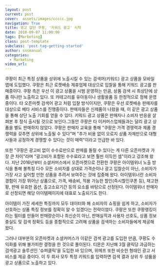 ```yaml
---
layout: post
current: post
cover:  assets/images/ccccc.jpg
navigation: True
title: 광고 없던 쿠팡, '키워드 광고' 시작
date: 2018-09-07 11:00:00
tags: [Marketing]
class: post-template
subclass: 'post tag-getting-started'
author: snsmanual
categories:
  - Marketing
video_url: 
---
```


쿠팡이 최근 특정 상품을 상위에 노출시킬 수 있는 검색어(키워드) 광고 상품을 모바일앱에 도입했다.
쿠팡은 최근 로켓배송 제휴업체 대상으로 입찰을 통해 키워드 광고를 판매중이다. 쿠팡 측은 우선 이 광고 상품을 시범 운영하는 만큼, 상품 검색 시 최상단에 상품 하나만 노출하고 있다.
또 카테고리를 유아동이나 생활용품 등 한정적으로 정해 운영중이다.
타 오픈마켓 검색어 광고 처럼 입찰 방식이지만, 쿠팡은 우선 로켓배송 판매자를 대상으로 베타 서비스를 진행중이다. 
판매자들은 신제품이 나왔을 때, 이 같은 광고 상품을 통해 상단 노출 기회를 얻을 수 있다. 키워드 광고 상품은 판매자나 소비자 반응을 살펴본 후 정식 출시될 것으로 보인다.그동안 쿠팡은 타 이커머스업체들과는 달리 광고 상품을 별도 판매하지 않았다. 
쿠팡은 판매자 교육을 통해 "쿠팡은 가격 경쟁력과 제품 경쟁력을 갖추면 상위에 노출될 수 있다"며 "추가 비용 없이 오로지 상품 자체만으로 대형사들과 공정하게 경쟁할 수 있다는 것이 매력"이라고 언급한 바 있다.

또한 "쿠팡은 광고비 없이 수수료만으로 판매를 돌릴 수 있다는 게 다른 오픈마켓과 가장 큰 차이"라며 "광고비가 포함된 수수료라고 보면 훨씬 이득인 셈"이라고 강조해 왔다.
지난 2016년부터 소셜커머스에서 오픈마켓으로 전환한 쿠팡은 아이템위너 노출 방식을 통해 불특정 다수 모든 소비자를 상대로 가격순이나 광고 입찰순이 아닌, 소비자가 가장 사고 싶어할 만한 상품을 추려서 보여주는 것에 집중해 왔다.
아이템위너란 소비자 경험이 가장 뛰어난 상품으로, 가격, 배송비, 적용 가능한 할인(즉시할인쿠폰 등), 재고현황, 판매 유효한 옵션, 출고소요기간 등의 요소를 바탕으로 선정된다. 아이템위너 판매자로 선정되면 해당 아이템페이지에 대표로 노출되기도 한다.

아이템이 가진 세세한 특징까지 모두 데이터화 해 소비자의 쇼핑을 쉽게 하고, 소비자가 선호하는 상품 특징 정보를 정확히 알 수 있겠다는 전략이었다.
쿠팡은 또한 쿠팡랭킹이라는 필터를 만들어 판매량순이나 최신순이 아닌, 판매실적과 사용자 선호도, 상품 정보 충실도 및 검색 정확도 등을 종합적으로 고려해 상품을 검색하는 소비자들에게 제공해 왔다.

그러나 대부분의 오픈마켓과 소셜커머스가 이같은 검색 광고를 도입한 만큼, 쿠팡도 수익화를 위해 불가피한 결정을 한 것으로 풀이된다.
티몬은 지난해 3월 클릭당 과금하는 검색광고 솔루션인 '슈퍼클릭'을 도입한 바 있으며, 위메프 또한 비슷한 형태인 광고 서비스를 제공 중이다. 이 두 회사 모두 특정 키워드를 입력하면 검색 결과 상위 두 상품을 광고 상품으로 노출하고 있다.
